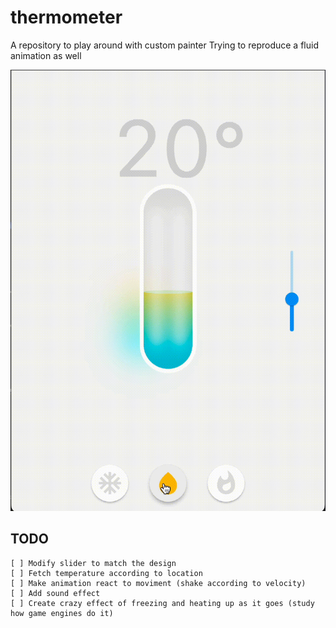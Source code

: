 # thermometer

A repository to play around with custom painter
Trying to reproduce a fluid animation as well

![Preview](https://github.com/klausgreiner/thermometer/blob/main/assets/images/preview.gif?raw=true)


## TODO

    [ ] Modify slider to match the design
    [ ] Fetch temperature according to location
    [ ] Make animation react to moviment (shake according to velocity)
    [ ] Add sound effect
    [ ] Create crazy effect of freezing and heating up as it goes (study how game engines do it)
